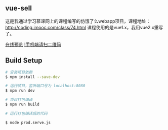 ## vue-sell
这是我通过学习慕课网上的课程编写的仿饿了么webapp项目，课程地址：http://coding.imooc.com/class/74.html
课程使用的是vue1.x，我用vue2.x重写了。

[在线预览](http://120.79.213.45:8083/)
[!手机端请扫二维码](https://github.com/cw84973570/vue-sell/blob/master/QR-code.png)

## Build Setup

``` bash
# 安装项目依赖
$ npm install --save-dev

# 运行项目，监听端口号为 localhost:8080
$ npm run dev

# 项目打包编译
$ npm run build

# 运行打包编译后的代码

$ node prod.serve.js
